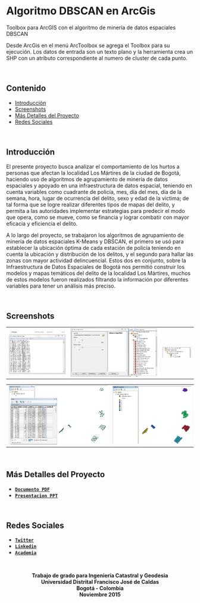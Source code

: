 # Algoritmo DBSCAN en ArcGis
Toolbox para ArcGIS con el algoritmo de minería de datos espaciales DBSCAN

Desde ArcGis en el menú ArcToolbox se agrega el Toolbox para su ejecución.
Los datos de entrada son un texto plano y la herramienta crea un SHP con un atributo correspondiente al numero de cluster de cada punto.

<br>

## Contenido

- [Introducción](#introducción)
- [Screenshots](#screenshots)
- [Más Detalles del Proyecto](#más-detalles-del-proyecto)
- [Redes Sociales](#redes-sociales)

<br>

## Introducción

El presente proyecto busca analizar el comportamiento de los hurtos a personas que afectan la localidad Los Mártires de la ciudad de Bogotá, haciendo uso de algoritmos de agrupamiento de minería de datos espaciales y apoyado en una infraestructura de datos espacial, teniendo en cuenta variables como cuadrante de policía, mes, día del mes, día de la semana, hora, lugar de ocurrencia del delito, sexo y edad de la víctima; de tal forma que se logre realizar diferentes tipos de mapas del delito, y permita a las autoridades implementar estrategias para predecir el modo que opera, como se mueve, como se financia y lograr combatir con mayor eficacia y eficiencia el delito. 

A lo largo del proyecto, se trabajaron los algoritmos de agrupamiento de minería de datos espaciales K-Means y DBSCAN, el primero se usó para establecer la ubicación óptima de cada estación de policía teniendo en cuenta la ubicación y distribución de los delitos, y el segundo para hallar las zonas con mayor actividad delincuencial. Estos dos en conjunto, sobre la Infraestructura de Datos Espaciales de Bogotá nos permitió construir los modelos y mapas temáticos del delito de la localidad Los Mártires, muchos de estos modelos fueron realizados filtrando la información por diferentes variables para tener un análisis más preciso. 

<br>

## Screenshots

<table>
    <tr>
        <td>
            <img alt="Instalacion" src="Images/1.%20Datos%20de%20Entrada.png">
        </td>
        <td>
            <img alt="API Google Maps" src="Images/2.%20Ventana%20Inicial%20DBSCAN.png">
        </td>
        <td>
            <img alt="POI Visibles" src="Images/3.%20Archivos%20de%20Resultado.png">
        </td>
    </tr>
</table>
<table>
    <tr>
        <td>
            <img alt="API Google Maps" src="Images/4.%20Visualizacion%20de%20Resultados.png">
        </td>
        <td>
            <img alt="POI Visibles" src="Images/5.%20Clasificacion%20Cluster.png">
        </td>
    </tr>
</table>

<br>

## Más Detalles del Proyecto

- **[`Documento PDF`](https://www.academia.edu/36259000/Caracterizaci%C3%B3n_de_los_Hurtos_a_Personas_que_Afectan_la_Localidad_los_M%C3%A1rtires_de_la_Ciudad_de_Bogot%C3%A1_Mediante_la_Implementaci%C3%B3n_de_Algoritmos_de_Agrupamiento_de_Miner%C3%ADa_de_Datos_Espaciales_y_Apoyado_en_una_Infraestructura_de_Datos_Espacial)**
- **[`Presentacion PPT`](https://www.academia.edu/36258999/Caracterizaci%C3%B3n_de_los_Hurtos_a_Personas_que_Afectan_la_Localidad_los_M%C3%A1rtires_de_la_Ciudad_de_Bogot%C3%A1_Mediante_la_Implementaci%C3%B3n_de_Algoritmos_de_Agrupamiento_de_Miner%C3%ADa_de_Datos_Espaciales_y_Apoyado_en_una_Infraestructura_de_Datos_Espacial)**

<br>

## Redes Sociales

- **[`Twitter`](https://twitter.com/IngJuanMaSuarez)**
- **[`Linkedin`](https://linkedin.com/in/IngJuanMaSuarez)**
- **[`Academia`](https://udistrital.academia.edu/IngJuanMaSuarez)**

<br>

<p align="center">
    <b>Trabajo de grado para Ingeniería Catastral y Geodesia<br/>
    <b>Universidad Distrital Francisco José de Caldas<br/>
    <b>Bogotá - Colombia<br/>
    <b>Noviembre 2015<br/>
</p>
